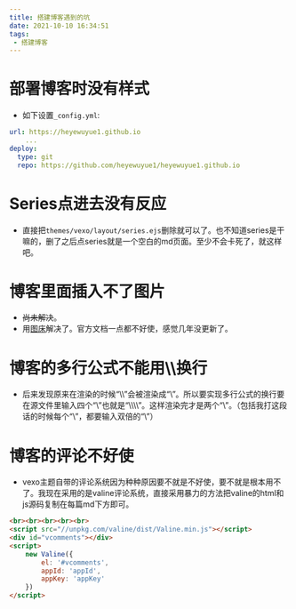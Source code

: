 ```yaml
---
title: 搭建博客遇到的坑
date: 2021-10-10 16:34:51
tags:
 - 搭建博客
---
```


# 部署博客时没有样式

- 如下设置`_config.yml`:
```yml
url: https://heyewuyue1.github.io
	...
deploy:
  type: git
  repo: https://github.com/heyewuyue1/heyewuyue1.github.io

```

# Series点进去没有反应

- 直接把`themes/vexo/layout/series.ejs`删除就可以了。也不知道series是干嘛的，删了之后点series就是一个空白的md页面。至少不会卡死了，就这样吧。

# 博客里面插入不了图片

- ~~尚未解决~~。
- 用[图床](http://sm.ms)解决了。官方文档一点都不好使，感觉几年没更新了。

# 博客的多行公式不能用\\\\换行

- 后来发现原来在渲染的时候“\\\\”会被渲染成“\\”。所以要实现多行公式的换行要在源文件里输入四个“\\”也就是“\\\\\\\\”。这样渲染完才是两个“\\”。（包括我打这段话的时候每个“\\”，都要输入双倍的“\\”）

# 博客的评论不好使

- vexo主题自带的评论系统因为种种原因要不就是不好使，要不就是根本用不了。我现在采用的是valine评论系统，直接采用暴力的方法把valine的html和js源码复制在每篇md下方即可。
```html
<br><br><br><br><br>
<script src="//unpkg.com/valine/dist/Valine.min.js"></script>
<div id="vcomments"></div>
<script>
    new Valine({
        el: '#vcomments',
        appId: 'appId',
        appKey: 'appKey'
    })
</script>
```

<br><br><br><br><br>
<script src="//unpkg.com/valine/dist/Valine.min.js"></script>
<div id="vcomments"></div>
<script>
    new Valine({
        el: '#vcomments',
        appId: 'pYVxUdjGaaE4WkIo9yulsMpw-gzGzoHsz',
        appKey: 'k5IXm5eqTCqoajlqYcc8F39c'
    })
</script>